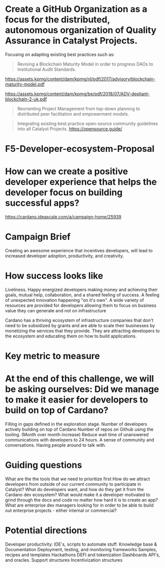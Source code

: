 

# Create a GitHub Organization as a focus for the distributed, autonomous organization of Quality Assurance in Catalyst Projects.

Focusing on adapting existing best practices such as:

> Revising a Blockchain Maturity Model in order to progress DAOs to Institutional Audit Standards.

https://assets.kpmg/content/dam/kpmg/nl/pdf/2017/advisory/blockchain-maturity-model.pdf

https://assets.kpmg/content/dam/kpmg/be/pdf/2018/07/ADV-depliant-blockchain-2-uk.pdf

> Reorienting Project Management from top-down planning to distributed peer facilitation and empowerment models.

> Integrating existing best practice open-source community guidelines into all Catalyst Projects. https://opensource.guide/



# F5-Developer-ecosystem-Proposal

# How can we create a positive developer experience that helps the developer focus on building successful apps?

https://cardano.ideascale.com/a/campaign-home/25939

# Campaign Brief

Creating an awesome experience that incentives developers, will lead to increased developer adoption, productivity, and creativity.

# How success looks like

Liveliness. Happy energized developers making money and achieving their goals, mutual help, collaboration, and a shared feeling of success. A feeling of unexpected innovation happening "on it's own". A wide variety of resources are provided for developers allowing them to focus on business value they can generate and not on infrastructure

Cardano has a thriving ecosystem of infrastructure companies that don't need to be subsidized by grants and are able to scale their businesses by monetizing the services that they provide. They are attracting developers to the ecosystem and educating them on how to build applications.

# Key metric to measure

# At the end of this challenge, we will be asking ourselves: Did we manage to make it easier for developers to build on top of Cardano?

Filling in gaps defined in the exploration stage.
Number of developers actively building on top of Cardano
Number of repos on Github using the tooling. (Month over month increase)
Reduce wait time of unanswered communications with developers to 24 hours.
A sense of community and conversations. Having people around to talk with.

# Guiding questions

What are the the tools that we need to prioritize first
How do we attract developers from outside of our current community to participate in Catalyst?
What do developers want, and how do they get it from the Cardano dev ecosystem?
What would make it a developer motivated to grind through the docs and code no matter how hard it is to create an app?
What are enterprise dev managers looking for in order to be able to build out enterprise projects - either internal or commercial?

# Potential directions

Developer productivity: IDE's, scripts to automate stuff.
Knowledge base & Documentation
Deployment, testing, and monitoring frameworks
Samples, recipes and templates
Hackathons
DEFI and tokenization
Dashboards
API's, and oracles.
Support structures
Incentivization structures

